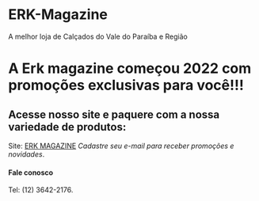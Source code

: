 # ERK-Magazine
A melhor loja de Calçados do Vale do Paraíba e Região

# A Erk magazine começou 2022 com promoções exclusivas para você!!!
## Acesse nosso site e paquere com a nossa variedade de produtos:
Site: [ERK MAGAZINE](https://www.erkmagazine.com.br/) _Cadastre seu e-mail para receber promoções e novidades_.

#### Fale conosco

Tel:  (12) 3642-2176.